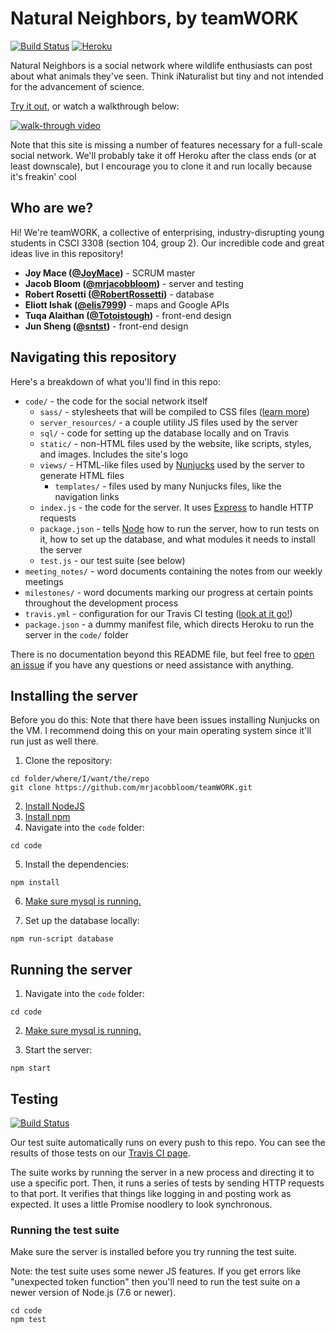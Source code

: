 # Natural Neighbors, by teamWORK

[![Build Status](https://travis-ci.org/mrjacobbloom/teamWORK.svg?branch=master)](https://travis-ci.org/mrjacobbloom/teamWORK) [![Heroku](http://heroku-badge.herokuapp.com/?app=natural-neighbors&style=flat&svg=1)](https://natural-neighbors.herokuapp.com/)

Natural Neighbors is a social network where wildlife enthusiasts can post about
what animals they've seen. Think iNaturalist but tiny and not intended for
the advancement of science.

[Try it out](https://natural-neighbors.herokuapp.com/), or watch a walkthrough below:

[![walk-through video](http://img.youtube.com/vi/MBrT0ZcP6OE/0.jpg)](http://www.youtube.com/watch?v=MBrT0ZcP6OE)

Note that this site is missing a number of features necessary for a full-scale
social network. We'll probably take it off Heroku after the class ends
(or at least downscale), but I
encourage you to clone it and run locally because it's freakin' cool

## Who are we?

Hi! We're teamWORK, a collective of enterprising, industry-disrupting young
students in CSCI 3308 (section 104, group 2). Our incredible code and great
ideas live in this repository!

- **Joy Mace ([@JoyMace](https://github.com/JoyMace))** - SCRUM master
- **Jacob Bloom ([@mrjacobbloom](https://github.com/mrjacobbloom))** - server and testing
- **Robert Rosetti ([@RobertRossetti](https://github.com/RobertRossetti))** - database
- **Eliott Ishak ([@elis7999](https://github.com/elis7999))** - maps and Google APIs
- **Tuqa Alaithan ([@Totoistough](https://github.com/Totoistough))** - front-end design
- **Jun Sheng ([@sntst](https://github.com/sntst))** - front-end design

## Navigating this repository

Here's a breakdown of what you'll find in this repo:

- `code/` - the code for the social network itself
  - `sass/` - stylesheets that will be compiled to CSS files ([learn more](https://sass-lang.com/))
  - `server_resources/` - a couple utility JS files used by the server
  - `sql/` - code for setting up the database locally and on Travis
  - `static/` - non-HTML files used by the website, like scripts, styles, and images. Includes the site's logo
  - `views/` - HTML-like files used by [Nunjucks](https://mozilla.github.io/nunjucks/) used by the server to generate HTML files
    - `templates/` - files used by many Nunjucks files, like the navigation links
  - `index.js` - the code for the server. It uses [Express](http://expressjs.com/) to handle HTTP requests
  - `package.json` - tells [Node](https://nodejs.org/en/) how to run the server, how to run tests on it, how to set up the database, and what modules it needs to install the server
  - `test.js` - our test suite (see below)
- `meeting_notes/` - word documents containing the notes from our weekly meetings
- `milestones/` - word documents marking our progress at certain points throughout the development process
- `travis.yml` - configuration for our Travis CI testing ([look at it go!](https://travis-ci.org/mrjacobbloom/teamWORK))
- `package.json` - a dummy manifest file, which directs Heroku to run the server in the `code/` folder

There is no documentation beyond this README file, but feel free to [open an issue](https://github.com/mrjacobbloom/teamWORK/issues) if you have any questions or need assistance with anything.

## Installing the server

Before you do this: Note that there have been issues installing Nunjucks
on the VM. I recommend doing this on your main operating system since it'll
run just as well there.

1. Clone the repository:

```shell
cd folder/where/I/want/the/repo
git clone https://github.com/mrjacobbloom/teamWORK.git
```

2. [Install NodeJS](https://nodejs.org/en/download/package-manager/)
3. [Install npm](https://docs.npmjs.com/getting-started/installing-node)
4. Navigate into the `code` folder:

```shell
cd code
```

5. Install the dependencies:

```shell
npm install
```

6. [Make sure mysql is running.](https://coolestguidesontheplanet.com/start-stop-mysql-from-the-command-line-terminal-osx-linux/)

7. Set up the database locally:

```shell
npm run-script database
```

## Running the server

1. Navigate into the `code` folder:

```shell
cd code
```

2. [Make sure mysql is running.](https://coolestguidesontheplanet.com/start-stop-mysql-from-the-command-line-terminal-osx-linux/)

3. Start the server:

```shell
npm start
```

## Testing

[![Build Status](https://travis-ci.org/mrjacobbloom/teamWORK.svg?branch=master)](https://travis-ci.org/mrjacobbloom/teamWORK)

Our test suite automatically runs on every push to this repo. You can see the
results of those tests on our [Travis CI page](https://travis-ci.org/mrjacobbloom/teamWORK).

The suite works by running the server in a new process and directing it to use a specific port.
Then, it runs a series of tests by sending HTTP requests to that port.
It verifies that things like logging in and posting work as expected. It uses a
little Promise noodlery to look synchronous.

### Running the test suite

Make sure the server is installed before you try running the test suite.

Note: the test suite uses some newer JS features. If you get errors like
"unexpected token function" then you'll need to run the test suite on a newer
version of Node.js (7.6 or newer).

```shell
cd code
npm test
```
